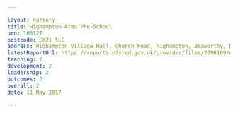 ```yaml
---

layout: nursery
title: Highampton Area Pre-School
urn: 106127
postcode: EX21 5LE
address: Highampton Village Hall, Church Road, Highampton, Beaworthy, Devon, EX21 5LE
latestReportUrl: https://reports.ofsted.gov.uk/provider/files/2690169/urn/106127.pdf
teaching: 2
development: 2
leadership: 2
outcomes: 2
overall: 2
date: 11 May 2017

---
```

